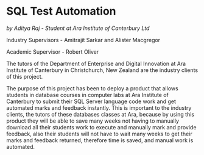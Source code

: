 # SQL Test Automation
*by Aditya Raj - Student at Ara Institute of Canterbury Ltd*

Industry Supervisors - Amitrajit Sarkar and Alister Macgregor

Academic Supervisor - Robert Oliver

The tutors of the Department of Enterprise and Digital Innovation at Ara Institute of Canterbury in Christchurch, New Zealand are the industry clients of this project.

The purpose of this project has been to deploy a product that allows students in database courses in computer labs at Ara Institute of Canterbury to submit their SQL Server language code work and get automated marks and feedback instantly. This is important to the industry clients, the tutors of these databases classes at Ara, because by using this product they will be able to save many weeks not having to manually download all their students work to execute and manually mark and provide feedback, also their students will not have to wait many weeks to get their marks and feedback returned, therefore time is saved, and manual work is automated.
